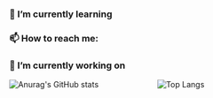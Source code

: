 ### 🌱 I’m currently learning
### 📫 How to reach me:


### 🔭 I’m currently working on

![Anurag's GitHub stats](https://github-readme-stats.vercel.app/api?username=ninacoelhodr&show_icons=true&theme=dracula&count_private=true)
       
![Top Langs](https://github-readme-stats.vercel.app/api/top-langs/?username=ninacoelhodr&layout=compact&theme=dracula)


<!--
**ninacoelhodr/ninacoelhodr** is a ✨ _special_ ✨ repository because its `README.md` (this file) appears on your GitHub profile.

Here are some ideas to get you started:

- 🔭 I’m currently working on ...
- 🌱 I’m currently learning ...
- 👯 I’m looking to collaborate on ...
- 🤔 I’m looking for help with ...
- 💬 Ask me about ...
- 📫 How to reach me: ...
- 😄 Pronouns: ...
- ⚡ Fun fact: ...
-->
